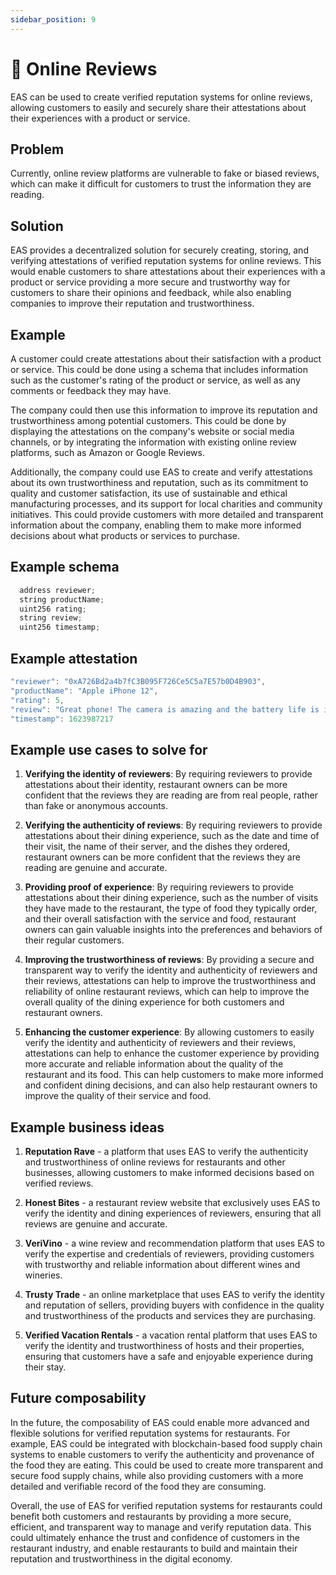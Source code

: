 ```yaml
---
sidebar_position: 9
---
```


#  🌟 Online Reviews
EAS can be used to create verified reputation systems for online reviews, allowing customers to easily and securely share their attestations about their experiences with a product or service.

## Problem
Currently, online review platforms are vulnerable to fake or biased reviews, which can make it difficult for customers to trust the information they are reading.

## Solution
EAS provides a decentralized solution for securely creating, storing, and verifying attestations of verified reputation systems for online reviews. This would enable customers to share attestations about their experiences with a product or service providing a more secure and trustworthy way for customers to share their opinions and feedback, while also enabling companies to improve their reputation and trustworthiness.

## Example
A customer could create attestations about their satisfaction with a product or service. This could be done using a schema that includes information such as the customer's rating of the product or service, as well as any comments or feedback they may have.

The company could then use this information to improve its reputation and trustworthiness among potential customers. This could be done by displaying the attestations on the company's website or social media channels, or by integrating the information with existing online review platforms, such as Amazon or Google Reviews.

Additionally, the company could use EAS to create and verify attestations about its own trustworthiness and reputation, such as its commitment to quality and customer satisfaction, its use of sustainable and ethical manufacturing processes, and its support for local charities and community initiatives. This could provide customers with more detailed and transparent information about the company, enabling them to make more informed decisions about what products or services to purchase.

## Example schema
``` jsx
  address reviewer;
  string productName;
  uint256 rating;
  string review;
  uint256 timestamp;
```

## Example attestation
```jsx
"reviewer": "0xA726Bd2a4b7fC3B095F726Ce5C5a7E57b0D4B903",
"productName": "Apple iPhone 12",
"rating": 5,
"review": "Great phone! The camera is amazing and the battery life is impressive. Highly recommend it.",
"timestamp": 1623987217
```
## Example use cases to solve for
1. **Verifying the identity of reviewers**: By requiring reviewers to provide attestations about their identity, restaurant owners can be more confident that the reviews they are reading are from real people, rather than fake or anonymous accounts.

2. **Verifying the authenticity of reviews**: By requiring reviewers to provide attestations about their dining experience, such as the date and time of their visit, the name of their server, and the dishes they ordered, restaurant owners can be more confident that the reviews they are reading are genuine and accurate.

3. **Providing proof of experience**: By requiring reviewers to provide attestations about their dining experience, such as the number of visits they have made to the restaurant, the type of food they typically order, and their overall satisfaction with the service and food, restaurant owners can gain valuable insights into the preferences and behaviors of their regular customers.

4. **Improving the trustworthiness of reviews**: By providing a secure and transparent way to verify the identity and authenticity of reviewers and their reviews, attestations can help to improve the trustworthiness and reliability of online restaurant reviews, which can help to improve the overall quality of the dining experience for both customers and restaurant owners.

5. **Enhancing the customer experience**: By allowing customers to easily verify the identity and authenticity of reviewers and their reviews, attestations can help to enhance the customer experience by providing more accurate and reliable information about the quality of the restaurant and its food. This can help customers to make more informed and confident dining decisions, and can also help restaurant owners to improve the quality of their service and food.

## Example business ideas
1. **Reputation Rave** - a platform that uses EAS to verify the authenticity and trustworthiness of online reviews for restaurants and other businesses, allowing customers to make informed decisions based on verified reviews.

2. **Honest Bites** - a restaurant review website that exclusively uses EAS to verify the identity and dining experiences of reviewers, ensuring that all reviews are genuine and accurate.

3. **VeriVino** - a wine review and recommendation platform that uses EAS to verify the expertise and credentials of reviewers, providing customers with trustworthy and reliable information about different wines and wineries.

4. **Trusty Trade** - an online marketplace that uses EAS to verify the identity and reputation of sellers, providing buyers with confidence in the quality and trustworthiness of the products and services they are purchasing.

5. **Verified Vacation Rentals** - a vacation rental platform that uses EAS to verify the identity and trustworthiness of hosts and their properties, ensuring that customers have a safe and enjoyable experience during their stay.

## Future composability
In the future, the composability of EAS could enable more advanced and flexible solutions for verified reputation systems for restaurants. For example, EAS could be integrated with blockchain-based food supply chain systems to enable customers to verify the authenticity and provenance of the food they are eating. This could be used to create more transparent and secure food supply chains, while also providing customers with a more detailed and verifiable record of the food they are consuming.

Overall, the use of EAS for verified reputation systems for restaurants could benefit both customers and restaurants by providing a more secure, efficient, and transparent way to manage and verify reputation data. This could ultimately enhance the trust and confidence of customers in the restaurant industry, and enable restaurants to build and maintain their reputation and trustworthiness in the digital economy.